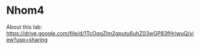 # Nhom4
About this lab: https://drive.google.com/file/d/1TcOqgZlm2gputu6uhZ03wGP83fHriwuQ/view?usp=sharing

